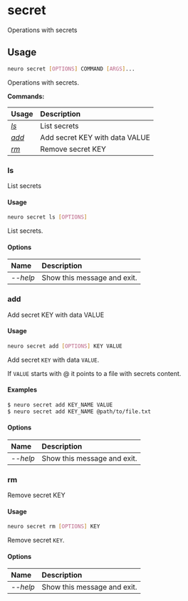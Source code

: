 # secret

Operations with secrets

## Usage

```bash
neuro secret [OPTIONS] COMMAND [ARGS]...
```

Operations with secrets.

**Commands:**

| Usage | Description |
| :--- | :--- |
| [_ls_](secret.md#ls) | List secrets |
| [_add_](secret.md#add) | Add secret KEY with data VALUE |
| [_rm_](secret.md#rm) | Remove secret KEY |

### ls

List secrets

#### Usage

```bash
neuro secret ls [OPTIONS]
```

List secrets.

#### Options

| Name | Description |
| :--- | :--- |
| _--help_ | Show this message and exit. |

### add

Add secret KEY with data VALUE

#### Usage

```bash
neuro secret add [OPTIONS] KEY VALUE
```

Add secret `KEY` with data `VALUE`.

If `VALUE` starts with @ it points to a file with secrets content.

#### Examples

```bash
$ neuro secret add KEY_NAME VALUE
$ neuro secret add KEY_NAME @path/to/file.txt
```

#### Options

| Name | Description |
| :--- | :--- |
| _--help_ | Show this message and exit. |

### rm

Remove secret KEY

#### Usage

```bash
neuro secret rm [OPTIONS] KEY
```

Remove secret `KEY`.

#### Options

| Name | Description |
| :--- | :--- |
| _--help_ | Show this message and exit. |

